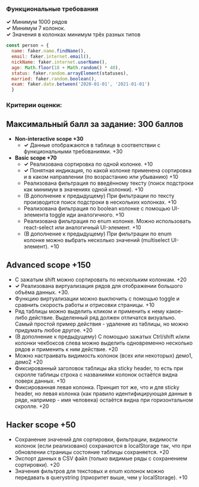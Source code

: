 ### Функциональные требования

**✓** Минимум 1000 рядов <br>
**✓** Минимум 7 колонок. <br>
**✓** Значения в колонках минимум трёх разных типов
```javascript
const person = {
  name: faker.name.findName(),
  email: faker.internet.email(),
  nickName: faker.internet.userName(),
  age: Math.floor(18 + Math.random() * 40),
  status: faker.random.arrayElement(statuses),
  married: faker.random.boolean(),
  exam: faker.date.between('2020-01-01', '2021-01-01')
  }
```

### Критерии оценки:

## Максимальный балл за задание: 300 баллов

* **Non-interactive scope +30**
  * **✓** Данные отображаются в таблице в соответствии с функциональными требованиями. +30
* **Basic scope +70**
  * **✓** Реализована сортировка по одной колонке. +10
  * **✓** Понятная индикация, по какой колонке применена сортировка и в каком направлении (по возрастанию или убыванию) +10
  * Реализована фильтрация по введённому тексту (поиск подстроки как минимум в значениях одной колонки). +10
  * (В дополнение к предыдущему) При фильтрации по тексту производится поиск подстроки в нескольких колонках. +10
  * Реализована фильтрация по boolean колонке с помощью UI-элемента toggle иди аналогичного. +10
  * Реализована фильтрация по enum колонке. Можно использовать react-select или аналогичный UI-элемент. +10
  * (В дополнение к предыдущему) При фильтрации по enum колонке можно выбрать несколько значений (multiselect UI-элемент). +10

## Advanced scope +150

  * С зажатым shift можно сортировать по нескольким колонкам. +20
  * **✓** Реализована виртуализация рядов для отображении большого объёма данных. +30.
  * Функцию виртуализации можно выключить c помощью toggle и сравнить скорость работы и отрисовки страницы. +10
  * Ряд таблицы можно выделить кликом и применить к нему какое-либо действие. Выделенный ряд должен отличатся визуально. Самый простой пример действия - удаление из таблицы, но можно придумать любое другое. +20
  * (В дополнение к предыдущему) С помощью зажатых Ctrl/shift и/или колонки чекбоксов слева можно выделить одновременно несколько рядов и применить к ним действие. +20
  * Можно настраивать видимость колонок (всех или некоторых) демо1, демо2 +20
  * Фиксированный заголовок таблицы aka sticky header, то есть при скролле таблицы строка с названиями колонок остаётся видна поверх данных. +10
  * Фиксированная левая колонка. Принцип тот же, что и для sticky header, но левая колонка (как правило идентифицирующая данные в ряде, например - имя человека) остаётся видна при горизонтальном скролле. +20

## Hacker scope +50

  * Сохранение значений для сортировки, фильтрации, видимости колонок (если реализовано) сохранаются в localStorage так, что при обновлении страницы состояние таблицы сохраняется. +20
  * Экспорт данных в CSV файл (только видимые ряды с сохранением сортировки). +20
  * Значения фильтров для текстовых и enum колонок можно передавать в querystring (приоритет выше, чем у localStorage). +10



  

